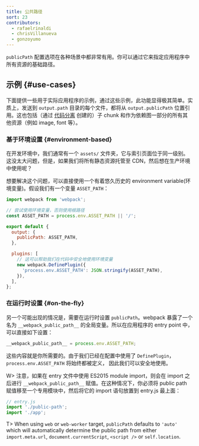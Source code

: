 ```yaml
---
title: 公共路径
sort: 23
contributors:
  - rafaelrinaldi
  - chrisVillanueva
  - gonzoyumo
---
```


`publicPath` 配置选项在各种场景中都非常有用。你可以通过它来指定应用程序中所有资源的基础路径。

## 示例 {#use-cases}

下面提供一些用于实际应用程序的示例，通过这些示例，此功能显得极其简单。实质上，发送到 `output.path` 目录的每个文件，都将从 `output.publicPath` 位置引用。这也包括（通过 [代码分离](/guides/code-splitting/) 创建的）子 chunk 和作为依赖图一部分的所有其他资源（例如 image, font 等）。

### 基于环境设置 {#environment-based}

在开发环境中，我们通常有一个 `assets/` 文件夹，它与索引页面位于同一级别。这没太大问题，但是，如果我们将所有静态资源托管至 CDN，然后想在生产环境中使用呢？

想要解决这个问题，可以直接使用一个有着悠久历史的 environment variable(环境变量)。假设我们有一个变量 `ASSET_PATH`：

```js
import webpack from 'webpack';

// 尝试使用环境变量，否则使用根路径
const ASSET_PATH = process.env.ASSET_PATH || '/';

export default {
  output: {
    publicPath: ASSET_PATH,
  },

  plugins: [
    // 这可以帮助我们在代码中安全地使用环境变量
    new webpack.DefinePlugin({
      'process.env.ASSET_PATH': JSON.stringify(ASSET_PATH),
    }),
  ],
};
```

### 在运行时设置 {#on-the-fly}

另一个可能出现的情况是，需要在运行时设置 `publicPath`。webpack 暴露了一个名为 `__webpack_public_path__` 的全局变量。所以在应用程序的 entry point 中，可以直接如下设置：

```js
__webpack_public_path__ = process.env.ASSET_PATH;
```

这些内容就是你所需要的。由于我们已经在配置中使用了 `DefinePlugin`，
`process.env.ASSET_PATH` 将始终都被定义，
因此我们可以安全地使用。

W> 注意，如果在 entry 文件中使用 ES2015 module import，则会在 import 之后进行 `__webpack_public_path__` 赋值。在这种情况下，你必须将 public path 赋值移至一个专用模块中，然后将它的 import 语句放置到 entry.js 最上面：

```js
// entry.js
import './public-path';
import './app';
```

T> When using `web` or `web-worker` target, `publicPath` defaults to `'auto'` which will automatically determine the public path from either `import.meta.url`, `document.currentScript`, `<script />` or `self.location`.
